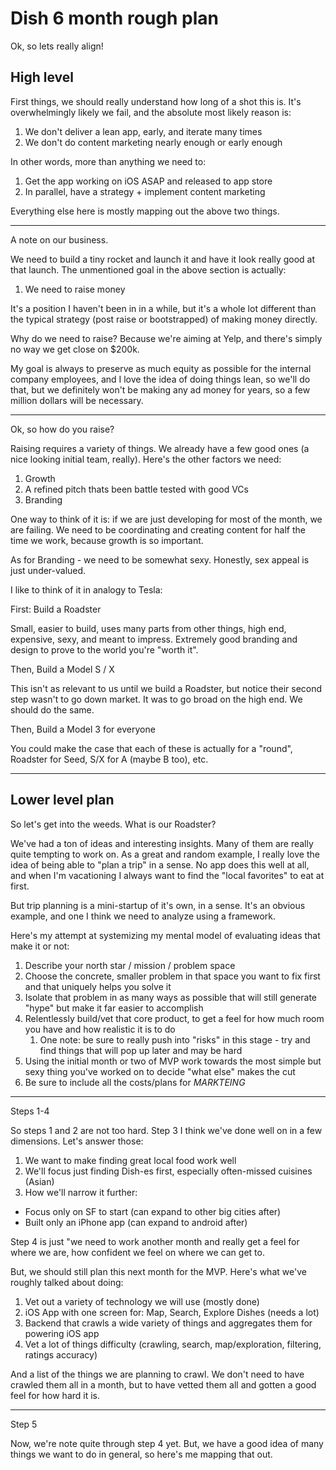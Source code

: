 # Dish 6 month rough plan

Ok, so lets really align!

## High level

First things, we should really understand how long of a shot this is. It's overwhelmingly likely we fail, and the absolute most likely reason is:

1. We don't deliver a lean app, early, and iterate many times
2. We don't do content marketing nearly enough or early enough

In other words, more than anything we need to:

1. Get the app working on iOS ASAP and released to app store
2. In parallel, have a strategy + implement content marketing

Everything else here is mostly mapping out the above two things.

---

A note on our business.

We need to build a tiny rocket and launch it and have it look really good at that launch. The unmentioned goal in the above section is actually:

1. We need to raise money

It's a position I haven't been in in a while, but it's a whole lot different than the typical strategy (post raise or bootstrapped) of making money directly.

Why do we need to raise? Because we're aiming at Yelp, and there's simply no way we get close on $200k.

My goal is always to preserve as much equity as possible for the internal company employees, and I love the idea of doing things lean, so we'll do that, but we definitely won't be making any ad money for years, so a few million dollars will be necessary.

---

Ok, so how do you raise?

Raising requires a variety of things. We already have a few good ones (a nice looking initial team, really). Here's the other factors we need:

1. Growth
2. A refined pitch thats been battle tested with good VCs
3. Branding

One way to think of it is: if we are just developing for most of the month, we are failing. We need to be coordinating and creating content for half the time we work, because growth is so important.

As for Branding - we need to be somewhat sexy. Honestly, sex appeal is just under-valued.

I like to think of it in analogy to Tesla:

First: Build a Roadster

Small, easier to build, uses many parts from other things, high end, expensive, sexy, and meant to impress. Extremely good branding and design to prove to the world you're "worth it".

Then, Build a Model S / X

This isn't as relevant to us until we build a Roadster, but notice their second step wasn't to go down market. It was to go broad on the high end. We should do the same.

Then, Build a Model 3 for everyone

You could make the case that each of these is actually for a "round", Roadster for Seed, S/X for A (maybe B too), etc.

---

## Lower level plan

So let's get into the weeds. What is our Roadster?

We've had a ton of ideas and interesting insights. Many of them are really quite tempting to work on. As a great and random example, I really love the idea of being able to "plan a trip" in a sense. No app does this well at all, and when I'm vacationing I always want to find the "local favorites" to eat at first.

But trip planning is a mini-startup of it's own, in a sense. It's an obvious example, and one I think we need to analyze using a framework.

Here's my attempt at systemizing my mental model of evaluating ideas that make it or not:

1. Describe your north star / mission / problem space
2. Choose the concrete, smaller problem in that space you want to fix first and that uniquely helps you solve it
3. Isolate that problem in as many ways as possible that will still generate "hype" but make it far easier to accomplish
4. Relentlessly build/vet that core product, to get a feel for how much room you have and how realistic it is to do
   1. One note: be sure to really push into "risks" in this stage - try and find things that will pop up later and may be hard
5. Using the initial month or two of MVP work towards the most simple but sexy thing you've worked on to decide "what else" makes the cut
6. Be sure to include all the costs/plans for *MARKTEING*

---

Steps 1-4

So steps 1 and 2 are not too hard. Step 3 I think we've done well on in a few dimensions. Let's answer those:

1. We want to make finding great local food work well
2. We'll focus just finding Dish-es first, especially often-missed cuisines (Asian)
3. How we'll narrow it further:
  - Focus only on SF to start (can expand to other big cities after)
  - Built only an iPhone app (can expand to android after)

Step 4 is just "we need to work another month and really get a feel for where we are, how confident we feel on where we can get to.

But, we should still plan this next month for the MVP. Here's what we've roughly talked about doing:

1. Vet out a variety of technology we will use (mostly done)
2. iOS App with one screen for: Map, Search, Explore Dishes (needs a lot)
3. Backend that crawls a wide variety of things and aggregates them for powering iOS app
4. Vet a lot of things difficulty (crawling, search, map/exploration, filtering, ratings accuracy)

And a list of the things we are planning to crawl. We don't need to have crawled them all in a month, but to have vetted them all and gotten a good feel for how hard it is.

---

Step 5

Now, we're note quite through step 4 yet. But, we have a good idea of many things we want to do in general, so here's me mapping that out.


